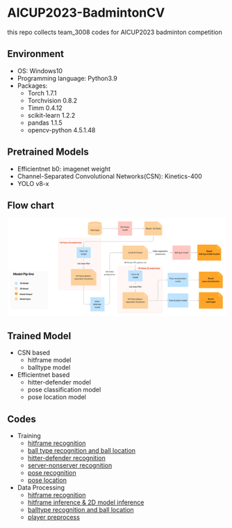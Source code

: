 # AICUP2023-BadmintonCV

this repo collects team_3008 codes for AICUP2023 badminton competition 

## Environment
- OS: Windows10
- Programming language: Python3.9
- Packages:
  - Torch 1.7.1
  - Torchvision 0.8.2
  - Timm 0.4.12
  - scikit-learn 1.2.2
  - pandas 1.1.5
  - opencv-python 4.5.1.48

## Pretrained Models
- Efficientnet b0: imagenet weight
- Channel-Separated Convolutional Networks(CSN): Kinetics-400
- YOLO v8-x

## Flow chart

![flow chart](flow_chart.png)

## Trained Model
- CSN based
  - hitframe model
  - balltype model
- Efficientnet based
  - hitter-defender model
  - pose classification model
  - pose location model

## Codes
- Training
  - [hitframe recognition](Train_3D_hitframe.ipynb)
  - [ball type recognition and ball location](Train_3D_Balltype.ipynb)
  - [hitter-defender recognition](train_efficient_5fold_hitter.ipynb)
  - [server-nonserver recognition](train_efficient_5fold_serve.ipynb)
  - [pose recognition](train_efficient_5fold_classification.ipynb)
  - [pose location](train_efficient_distance_with_augmentation.ipynb)
- Data Processing
  - [hitframe recognition](Test_3D_hitframe.ipynb)
  - [hitframe inference & 2D model inference](inference_classification.ipynb)
  - [balltype recognition and ball location](./Test_3D_Balltype.ipynb)
  - [player preprocess](yolo_preprocess.ipynb)
